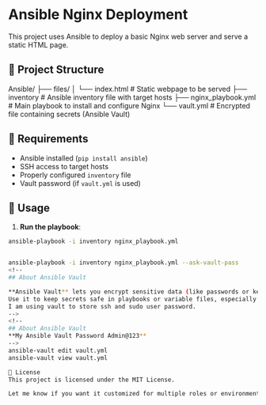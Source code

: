 # Ansible Nginx Deployment

This project uses Ansible to deploy a basic Nginx web server and serve a static HTML page.

## 📁 Project Structure

Ansible/
├── files/
│ └── index.html # Static webpage to be served
├── inventory # Ansible inventory file with target hosts
├── nginx_playbook.yml # Main playbook to install and configure Nginx
└── vault.yml # Encrypted file containing secrets (Ansible Vault)


## 🔧 Requirements

- Ansible installed (`pip install ansible`)
- SSH access to target hosts
- Properly configured `inventory` file
- Vault password (if `vault.yml` is used)

## 🚀 Usage

1. **Run the playbook**:

```bash
ansible-playbook -i inventory nginx_playbook.yml


ansible-playbook -i inventory nginx_playbook.yml --ask-vault-pass
<!--
## About Ansible Vault

**Ansible Vault** lets you encrypt sensitive data (like passwords or keys) in your Ansible files.  
Use it to keep secrets safe in playbooks or variable files, especially when sharing code or using version control.
I am using vault to store ssh and sudo user password.
-->
<!--
## About Ansible Vault
**My Ansible Vault Password Admin@123**  
-->
ansible-vault edit vault.yml
ansible-vault view vault.yml

📄 License
This project is licensed under the MIT License.

Let me know if you want it customized for multiple roles or environments.